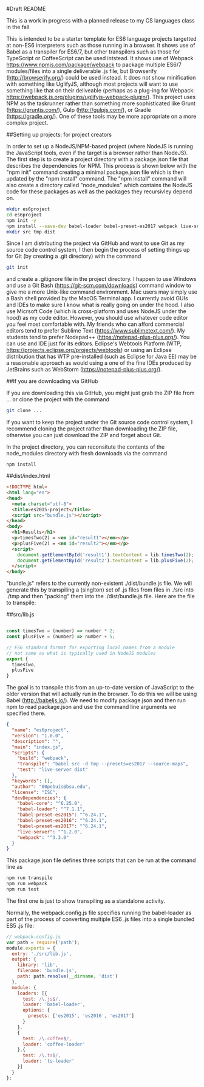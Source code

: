 
#Draft README

This is a work in progress with a planned release to my CS languages class in the fall

This is intended to be a starter template for ES6 language projects targetted at non-ES6 interpreters
such as those running in a browser. It shows use of Babel as a transpiler for ES6/7, but other transpilers such
as those for TypeScript or CoffeeScript can be used intstead. It shows use of Webpack https://www.npmjs.com/package/webpack 
to package multiple
ES6/7 modules/files into a single deliverable .js file, but Browserify (http://browserify.org/) could be used instead. It does not
show minification with something like UglifyJS, although most projects will want to use something like
that on their deliveable (perhaps as a plug-ing for Webpack: https://webpack.js.org/plugins/uglifyjs-webpack-plugin/).
This project uses NPM as the taskrunner rather than something more sophisticated like Grunt (https://gruntjs.com/),
Gulp (http://gulpjs.com/), or Gradle (https://gradle.org/). One of these tools may be more appropriate on a more complex project.

##Setting up projects: for project creators

In order to set up a NodeJS/NPM-based project (where NodeJS is running the JavaScript tools, even if the
target is a browser rather than NodeJS). The first step is to create a project directory with a package.json
file that describes the dependencies for NPM. This process is shown below with the "npm init" command creating
a minimal package.json file which is then updated by the "npm install" command. The "npm install" command will
also create a directory called "node_modules" which contains the NodeJS code for these packages as well as the
packages they recursivley depend on.

```bash
mkdir es6project
cd es6project
npm init -y
npm install --save-dev babel-loader babel-preset-es2017 webpack live-server
mkdir src tmp dist
```

Since I am distributing the project via GitHub and want to use Git as my source code control system, I then
begin the process of setting things up for Git (by creating a .git directory) with the command

```bash
git init
```

and create a .gitignore file in the project directory. I happen to use Windows and use a Git Bash (https://git-scm.com/downloads)
command window to give me a more Unix-like command environment. Mac users may simply use a Bash shell provided by the MacOS Terminal
app. I currently avoid GUIs and IDEs to make sure I know what is really going on under the hood. I also use Micrsoft Code (which is
cross-platform and uses NodeJS under the hood) as my code editor. However, you should use whatever code editor you feel most comfortable
with. My friends who can afford commercial editors tend to prefer Sublime Text (https://www.sublimetext.com/). My students tend to
prefer Nodepad++ (https://notepad-plus-plus.org/). You can use and IDE just for its editors. Eclipse's Webtools Platform
(WTP, https://projects.eclipse.org/projects/webtools) or using
an Eclipse distribution that has WTP pre-installed (such as Eclipse for Java EE) may be a reasonable approach as would using a
one of the fine IDEs produced by JetBrains such as WebStorm (https://notepad-plus-plus.org/).

##If you are downloading via GitHub

If you are downloading this via GitHub, you might just grab the ZIP file from ... or clone the project with the command
```bash
git clone ...
```

If you want to keep the project under the Git source code control system, I recommend cloning the project rather than downloading
the ZIP file, otherwise you can just download the ZIP and forget about Git.

In the project directory, you can reconsitute the contents of the node_modules directory with fresh downloads via the command
```
npm install
```

##dist/index.html

```html
<!DOCTYPE html>
<html lang="en">
<head>
  <meta charset="utf-8">
  <title>es2015-project</title>
  <script src="bundle.js"></script>
</head>
<body>
  <h1>Results</h1>
  <p>timesTwo(2) = <em id="result1"></em></p>
  <p>plusFive(2) = <em id="result2"></em></p>
  <script>
    document.getElementById('result1').textContent = lib.timesTwo(2);
    document.getElementById('result2').textContent = lib.plusFive(2);
  </script>
</body>
```

"bundle.js" refers to the currently non-existent ./dist/bundle.js file. We will
generate this by transpiling a (singlton) set of .js files from files in ./src into ./tmp and
then "packing" them into the ./dist/bundle.js file. Here are the file to transpile:

##src/lib.js

```javascript

const timesTwo = (number) => number * 2;
const plusFive = (number) => number + 5;

// ES6 standard format for exporting local names from a module
// not same as what is typically used in NodeJS modules
export {
  timesTwo,
  plusFive
}
```


The goal is to transpile this from an up-to-date version of JavaScript
to the older version that will actually run in the browser. To do this
we will be using Babel (http://babeljs.io/). We need to modify package.json
and then run npm to read package.json and use the command line arguments
we specified there.

```json
{
  "name": "es6project",
  "version": "1.0.0",
  "description": "",
  "main": "index.js",
  "scripts": {
    "build": "webpack",
    "transpile": "babel src -d tmp --presets=es2017 --source-maps",
    "test": "live-server dist"
  },
  "keywords": [],
  "author": "00pebuis@bsu.edu",
  "license": "ISC",
  "devDependencies": {
    "babel-core": "^6.25.0",
    "babel-loader": "^7.1.1",
    "babel-preset-es2015": "^6.24.1",
    "babel-preset-es2016": "^6.24.1",
    "babel-preset-es2017": "^6.24.1",
    "live-server": "^1.2.0",
    "webpack": "^3.3.0"
  }
}
```

This package.json file defines three scripts that can be run at the command line as

```bash
npm run transpile
npm run webpack
npm run test
```
The first one is just to show transpiling as a standalone activity.

Normally, the webpack.config.js file specifies running the babel-loader as part of the process
of converting multiple ES6 .js files into a single bundled ES5 .js file:

```javascript
// webpack.config.js
var path = require('path');
module.exports = {
  entry: './src/lib.js',
  output: {
    library: 'lib',
    filename: 'bundle.js',
    path: path.resolve(__dirname, 'dist')
  },
  module: {
    loaders: [{
      test: /\.js$/,
      loader: 'babel-loader',
      options: {
        presets: ['es2015', 'es2016', 'es2017']
      }
    },
    {
      test: /\.coffee$/,
      loader: 'coffee-loader'
    },{
      test: /\.ts$/,
      loader: 'ts-loader'
    }]
  }
};
```
